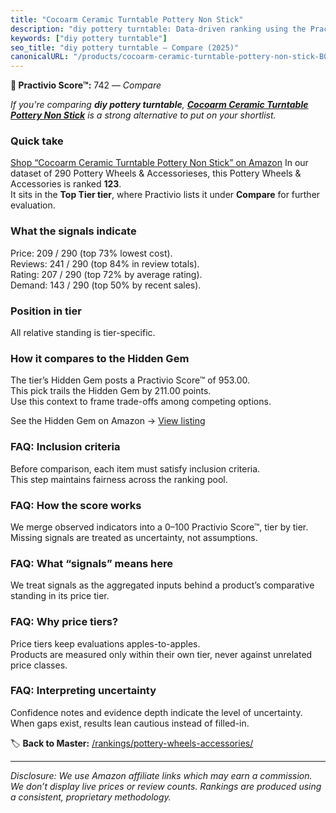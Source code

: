 ```yaml
---
title: "Cocoarm Ceramic Turntable Pottery Non Stick"
description: "diy pottery turntable: Data-driven ranking using the Practivio Score™. Positioned by quality, value, demand, findability, momentum."
keywords: ["diy pottery turntable"]
seo_title: "diy pottery turntable — Compare (2025)"
canonicalURL: "/products/cocoarm-ceramic-turntable-pottery-non-stick-B08F75ZMM3/"
---
```


**🛒 Practivio Score™:** 742 — _Compare_


*If you're comparing **diy pottery turntable**, **[Cocoarm Ceramic Turntable Pottery Non Stick](https://www.amazon.com/dp/B08F75ZMM3?tag=practivio-20)** is a strong alternative to put on your shortlist.*
### Quick take
[Shop “Cocoarm Ceramic Turntable Pottery Non Stick” on Amazon](https://www.amazon.com/dp/B08F75ZMM3?tag=practivio-20)
In our dataset of 290 Pottery Wheels & Accessorieses, this Pottery Wheels & Accessories is ranked **123**.  
It sits in the **Top Tier tier**, where Practivio lists it under **Compare** for further evaluation.

### What the signals indicate
Price: 209 / 290 (top 73% lowest cost).  
Reviews: 241 / 290 (top 84% in review totals).  
Rating: 207 / 290 (top 72% by average rating).  
Demand: 143 / 290 (top 50% by recent sales).

### Position in tier
All relative standing is tier-specific.

### How it compares to the Hidden Gem
The tier’s Hidden Gem posts a Practivio Score™ of 953.00.  
This pick trails the Hidden Gem by 211.00 points.  
Use this context to frame trade-offs among competing options.  

See the Hidden Gem on Amazon → [View listing](https://www.amazon.com/dp/B093MCN1QQ?tag=practivio-20)

### FAQ: Inclusion criteria
Before comparison, each item must satisfy inclusion criteria.  
This step maintains fairness across the ranking pool.

### FAQ: How the score works
We merge observed indicators into a 0–100 Practivio Score™, tier by tier.  
Missing signals are treated as uncertainty, not assumptions.

### FAQ: What “signals” means here
We treat signals as the aggregated inputs behind a product’s comparative standing in its price tier.

### FAQ: Why price tiers?
Price tiers keep evaluations apples-to-apples.  
Products are measured only within their own tier, never against unrelated price classes.

### FAQ: Interpreting uncertainty
Confidence notes and evidence depth indicate the level of uncertainty.  
When gaps exist, results lean cautious instead of filled-in.

<!-- Missing template for Compare/CompareWithinPriceClass -->


🏷️ **Back to Master:** [/rankings/pottery-wheels-accessories/](/rankings/pottery-wheels-accessories/)

---
_Disclosure: We use Amazon affiliate links which may earn a commission. We don’t display live prices or review counts. Rankings are produced using a consistent, proprietary methodology._
